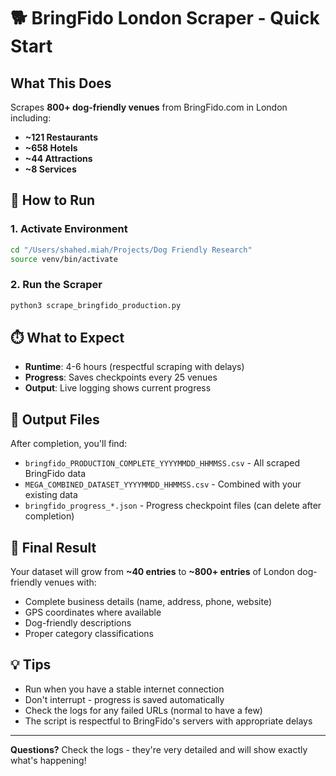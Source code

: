 # 🐕 BringFido London Scraper - Quick Start

## What This Does
Scrapes **800+ dog-friendly venues** from BringFido.com in London including:
- **~121 Restaurants** 
- **~658 Hotels**
- **~44 Attractions** 
- **~8 Services**

## 🚀 How to Run

### 1. Activate Environment
```bash
cd "/Users/shahed.miah/Projects/Dog Friendly Research"
source venv/bin/activate
```

### 2. Run the Scraper
```bash
python3 scrape_bringfido_production.py
```

## ⏱️ What to Expect
- **Runtime**: 4-6 hours (respectful scraping with delays)
- **Progress**: Saves checkpoints every 25 venues
- **Output**: Live logging shows current progress

## 📁 Output Files
After completion, you'll find:

- `bringfido_PRODUCTION_COMPLETE_YYYYMMDD_HHMMSS.csv` - All scraped BringFido data
- `MEGA_COMBINED_DATASET_YYYYMMDD_HHMMSS.csv` - Combined with your existing data
- `bringfido_progress_*.json` - Progress checkpoint files (can delete after completion)

## 🎯 Final Result
Your dataset will grow from **~40 entries** to **~800+ entries** of London dog-friendly venues with:
- Complete business details (name, address, phone, website)
- GPS coordinates where available
- Dog-friendly descriptions
- Proper category classifications

## 💡 Tips
- Run when you have a stable internet connection
- Don't interrupt - progress is saved automatically
- Check the logs for any failed URLs (normal to have a few)
- The script is respectful to BringFido's servers with appropriate delays

---
**Questions?** Check the logs - they're very detailed and will show exactly what's happening!